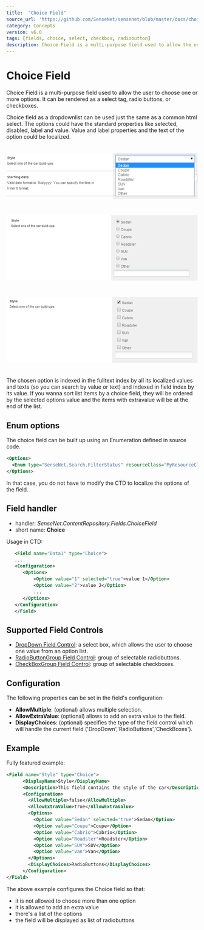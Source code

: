 ```yaml
---
title:  "Choice Field"
source_url: 'https://github.com/SenseNet/sensenet/blob/master/docs/choice-field.md'
category: Concepts
version: v6.0
tags: [fields, choice, select, checkbox, radiobutton]
description: Choice Field is a multi-purpose field used to allow the user to choose one or more options. It can be rendered as a select tag, radio buttons, or checkboxes.
---
```


# Choice Field

Choice Field is a multi-purpose field used to allow the user to choose one or more options. It can be rendered as a select tag, radio buttons, or checkboxes.

Choice field as a dropdownlist can be used just the same as a common html select. The options could have the standard properties like selected, disabled, label and value. Value and label properties and the text of the option could be localized.

<img src="https://raw.githubusercontent.com/SenseNet/sensenet/master/docs/images/fields/Select.png" style="margin: 20px auto" />

<img src="https://raw.githubusercontent.com/SenseNet/sensenet/master/docs/images/fields/Radiobuttongroup.png" style="margin: 20px auto" />

<img src="https://raw.githubusercontent.com/SenseNet/sensenet/master/docs/images/fields/Checkboxes.png" style="margin: 20px auto" />

The chosen option is indexed in the fulltext index by all its localized values and texts (so you can search by value or text) and indexed in field index by its value. If you wanna sort list items by a choice field, they will be ordered by the selected options value and the items with extravalue will be at the end of the list.

## Enum options

The choice field can be built up using an Enumeration defined in source code.

```xml
<Options>
  <Enum type="SenseNet.Search.FilterStatus" resourceClass="MyResourceClassName" />
</Options>
```

In that case, you do not have to modify the CTD to localize the options of the field.

## Field handler

- handler: *SenseNet.ContentRepository.Fields.ChoiceField*
- short name: **Choice**

Usage in CTD:

```xml
   <Field name="Data1" type="Choice">
   ...
   <Configuration>
      <Options>
          <Option value="1" selected="true">value 1</Option>
          <Option value="2">value 2</Option>
          ...
      </Options>
   </Configuration>
   </Field>
```

## Supported Field Controls

- [DropDown Field Control](/docs/dropdown-fieldcontrol.md): a select box, which allows the user to choose one value from an option list.
- [RadioButtonGroup Field Control](/docs/radiobuttongroup-fieldcontrol.md): group of selectable radiobuttons.
- [CheckBoxGroup Field Control](/docs/checkboxgroup-fieldcontrol.md): group of selectable checkboxes.

## Configuration

The following properties can be set in the field's configuration:

- **AllowMultiple**: (optional) allows multiple selection.
- **AllowExtraValue**: (optional) allows to add an extra value to the field.
- **DisplayChoices**: (optional) specifies the type of the field control which will handle the current field ('DropDown','RadioButtons','CheckBoxes').

## Example

Fully featured example:

```xml
<Field name="Style" type="Choice">
      <DisplayName>Style</DisplayName>
      <Description>This field contains the style of the car</Description>
      <Configuration>
        <AllowMultiple>false</AllowMultiple>
        <AllowExtraValue>true</AllowExtraValue>
        <Options>
          <Option value="Sedan" selected='true'>Sedan</Option>
          <Option value="Coupe">Coupe</Option>
          <Option value="Cabrio">Cabrio</Option>
          <Option value="Roadster">Roadster</Option>
          <Option value="SUV">SUV</Option>
          <Option value="Van">Van</Option>
        </Options>
        <DisplayChoices>RadioButtons</DisplayChoices>
      </Configuration>
</Field>
```

The above example configures the Choice field so that:

- it is not allowed to choose more than one option
- it is allowed to add an extra value
- there's a list of the options
- the field will be displayed as list of radiobuttons